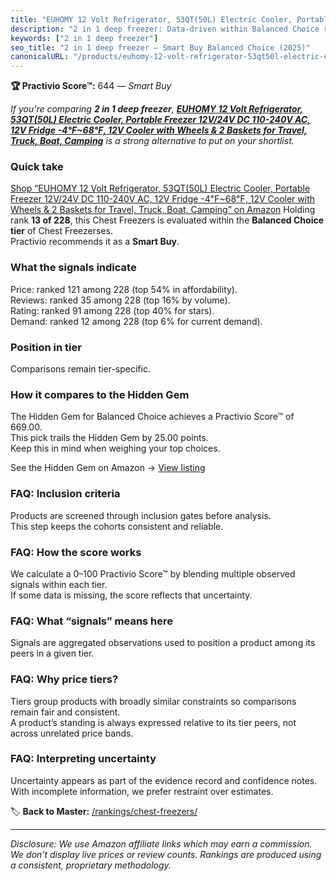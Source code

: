 ```yaml
---
title: "EUHOMY 12 Volt Refrigerator, 53QT(50L) Electric Cooler, Portable Freezer 12V/24V DC 110-240V AC, 12V Fridge -4℉~68℉, 12V Cooler with Wheels & 2 Baskets for Travel, Truck, Boat, Camping"
description: "2 in 1 deep freezer: Data-driven within Balanced Choice ranking using the Practivio Score™. Positioned by quality, value, demand, findability, momentum."
keywords: ["2 in 1 deep freezer"]
seo_title: "2 in 1 deep freezer — Smart Buy Balanced Choice (2025)"
canonicalURL: "/products/euhomy-12-volt-refrigerator-53qt50l-electric-cooler-portable-freezer-12v24v-dc-110-240v-ac-12v-fridge-4F68F-12v-cooler-with-wheels-2-baskets-for-travel-truck-boat-camping-B0CHQBLLYL/"
---
```


**🏆 Practivio Score™:** 644 — _Smart Buy_


*If you're comparing **2 in 1 deep freezer**, **[EUHOMY 12 Volt Refrigerator, 53QT(50L) Electric Cooler, Portable Freezer 12V/24V DC 110-240V AC, 12V Fridge -4℉~68℉, 12V Cooler with Wheels & 2 Baskets for Travel, Truck, Boat, Camping](https://www.amazon.com/dp/B0CHQBLLYL?tag=practivio-20)** is a strong alternative to put on your shortlist.*
### Quick take
[Shop “EUHOMY 12 Volt Refrigerator, 53QT(50L) Electric Cooler, Portable Freezer 12V/24V DC 110-240V AC, 12V Fridge -4℉~68℉, 12V Cooler with Wheels & 2 Baskets for Travel, Truck, Boat, Camping” on Amazon](https://www.amazon.com/dp/B0CHQBLLYL?tag=practivio-20)
Holding rank **13 of 228**, this Chest Freezers is evaluated within the **Balanced Choice tier** of Chest Freezerses.  
Practivio recommends it as a **Smart Buy**.

### What the signals indicate
Price: ranked 121 among 228 (top 54% in affordability).  
Reviews: ranked 35 among 228 (top 16% by volume).  
Rating: ranked 91 among 228 (top 40% for stars).  
Demand: ranked 12 among 228 (top 6% for current demand).

### Position in tier
Comparisons remain tier-specific.

### How it compares to the Hidden Gem
The Hidden Gem for Balanced Choice achieves a Practivio Score™ of 669.00.  
This pick trails the Hidden Gem by 25.00 points.  
Keep this in mind when weighing your top choices.  

See the Hidden Gem on Amazon → [View listing](https://www.amazon.com/dp/B00L7QVSXE?tag=practivio-20)

### FAQ: Inclusion criteria
Products are screened through inclusion gates before analysis.  
This step keeps the cohorts consistent and reliable.

### FAQ: How the score works
We calculate a 0–100 Practivio Score™ by blending multiple observed signals within each tier.  
If some data is missing, the score reflects that uncertainty.

### FAQ: What “signals” means here
Signals are aggregated observations used to position a product among its peers in a given tier.

### FAQ: Why price tiers?
Tiers group products with broadly similar constraints so comparisons remain fair and consistent.  
A product’s standing is always expressed relative to its tier peers, not across unrelated price bands.

### FAQ: Interpreting uncertainty
Uncertainty appears as part of the evidence record and confidence notes.  
With incomplete information, we prefer restraint over estimates.


🏷️ **Back to Master:** [/rankings/chest-freezers/](/rankings/chest-freezers/)

---
_Disclosure: We use Amazon affiliate links which may earn a commission. We don’t display live prices or review counts. Rankings are produced using a consistent, proprietary methodology._
